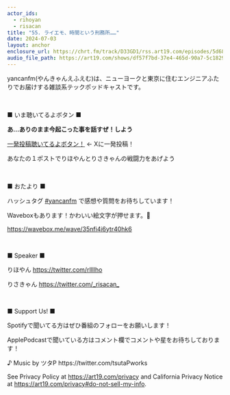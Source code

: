 ```yaml
---
actor_ids:
  - rihoyan
  - risacan
title: "55. ライエモ、時間という刑務所……"
date: 2024-07-03
layout: anchor
enclosure_url: https://chrt.fm/track/D33GD1/rss.art19.com/episodes/5d683fcd-973d-41f3-88e4-9aba6e402237.mp3?rss_browser=BAhJIgtDaHJvbWUGOgZFVA%3D%3D--d05363d83ce333c74f32188013892b2863ad051c
audio_file_path: https://art19.com/shows/df57f7bd-37e4-465d-90a7-5c18294f290b/episodes/5d683fcd-973d-41f3-88e4-9aba6e402237/embed
---
```


<p>yancanfm(やんきゃんえふえむ)は、ニューヨークと東京に住むエンジニアふたりでお届けする雑談系テックポッドキャストです。</p><p><br></p><p>■ いま聴いてるよボタン ■</p><p><strong>あ…ありのまま今起こった事を話すぜ！しよう</strong></p><p><a href="https://twitter.com/intent/post?hashtags=yancanfm%20%E8%81%B4%E3%81%84%E3%81%A6%E3%82%8B%E3%82%88%E2%9C%A8" rel="noopener noreferrer" target="_blank">一発投稿聴いてるよボタン！</a> ← Xに一発投稿！</p><p>あなたの１ポストでりほやんとりさきゃんの戦闘力をあげよう</p><p><br></p><p>■ おたより ■</p><p>ハッシュタグ <a href="https://twitter.com/search?q=%E2%81%A0%23yancanfm&amp;src=typed_query&amp;f=live" rel="noopener noreferrer" target="_blank">⁠#yancanfm</a>⁠ で感想や質問をお待ちしています！</p><p>Waveboxもあります！かわいい絵文字が押せます。🥰</p><p><a href="https://wavebox.me/wave/35nfi4i6ytr40hk6" rel="noopener noreferrer" target="_blank">https://wavebox.me/wave/35nfi4i6ytr40hk6</a></p><p><br></p><p>■ Speaker ■</p><p>りほやん <a href="https://twitter.com/rllllho" rel="noopener noreferrer" target="_blank">⁠https://twitter.com/rllllho⁠</a></p><p>りさきゃん ⁠<a href="https://twitter.com/_risacan_%E2%81%A0" rel="noopener noreferrer" target="_blank">https://twitter.com/_risacan_⁠</a></p><p><br></p><p>■ Support Us! ■</p><p>Spotifyで聞いてる方はぜひ番組のフォローをお願いします！</p><p>ApplePodcastで聞いている方はコメント欄でコメントや星をお待ちしております！</p><p>♪ Music by ツタP ⁠https://twitter.com/tsutaPworks</p><p>See Privacy Policy at <a href="https://art19.com/privacy" rel="noopener noreferrer" target="_blank">https://art19.com/privacy</a> and California Privacy Notice at <a href="https://art19.com/privacy#do-not-sell-my-info" rel="noopener noreferrer" target="_blank">https://art19.com/privacy#do-not-sell-my-info</a>.</p>

